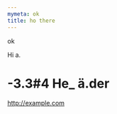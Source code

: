 ```yaml
---
mymeta: ok
title: ho there
---
```

ok<?hugo:test?>


Hi <a id="foo">a</a>.

# -3.3#4   He_&#160;ä.der


<http://example.com>

